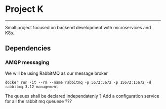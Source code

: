 # Project K

---
Small project focused on backend development with microservices and K8s.

## Dependencies
### AMQP messaging
We will be using RabbitMQ as our message broker
```shell
docker run -it --rm --name rabbitmq -p 5672:5672 -p 15672:15672 -d rabbitmq:3.12-management
```
The queues shall be declared independatenly ?
Add a configuration service for all the rabbit mq queuese ???
